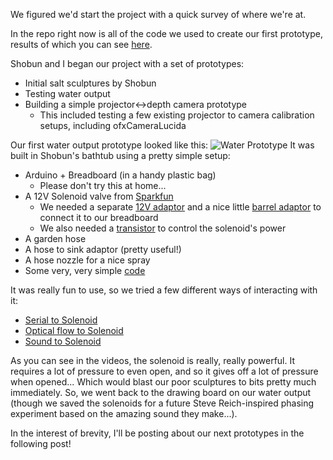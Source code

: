 We figured we'd start the project with a quick survey of where we're at. 

In the repo right now is all of the code we used to create our first prototype, results of which you can see [here](https://vimeo.com/78356704). 

Shobun and I began our project with a set of prototypes:
* Initial salt sculptures by Shobun
* Testing water output
* Building a simple projector<->depth camera prototype
	* This included testing a few existing projector to camera calibration setups, including ofxCameraLucida

Our first water output prototype looked like this:
![Water Prototype](http://farm8.staticflickr.com/7360/12460968424_33a1d943ae_o.jpg)
It was built in Shobun's bathtub using a pretty simple setup:
* Arduino + Breadboard (in a handy plastic bag)
	* Please don't try this at home...
* A 12V Solenoid valve from [Sparkfun](https://www.sparkfun.com/products/10456)
	* We needed a separate [12V adaptor](https://www.sparkfun.com/products/9442) and a nice little [barrel adaptor](https://www.sparkfun.com/products/10288) to connect it to our breadboard 
	* We also needed a [transistor](http://www.radioshack.com/product/index.jsp?productId=2062618) to control the solenoid's power
* A garden hose
* A hose to sink adaptor (pretty useful!)
* A hose nozzle for a nice spray
* Some very, very simple [code](https://raw.github.com/robotconscience/devart-template/master/project_code/Arduino/SolenoidControl_001/SolenoidControl_001.ino)

It was really fun to use, so we tried a few different ways of interacting with it:
* [Serial to Solenoid](http://www.flickr.com/photos/robotconscience/12460628573/)
* [Optical flow to Solenoid](http://www.flickr.com/photos/robotconscience/12460458005/)
* [Sound to Solenoid](https://mtc.cdn.vine.co/v/videos/C39A5CEC-F150-45F0-A5ED-7F0C9A7FF5B7-1199-000000B225CB1E2A_1.1.1.mp4?versionId=qogH9TPzW1HkuU.mm7NWRBLbrFaHUA1w)

As you can see in the videos, the solenoid is really, really powerful. It requires a lot of pressure to even open, and so it gives off a lot of pressure when opened... Which would blast our poor sculptures to bits pretty much immediately. So, we went back to the drawing board on our water output (though we saved the solenoids for a future Steve Reich-inspired phasing experiment based on the amazing sound they make...).

In the interest of brevity, I'll be posting about our next prototypes in the following post!
